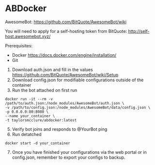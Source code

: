 # ABDocker

AwesomeBot: https://github.com/BitQuote/AwesomeBot/wiki

You will need to apply for a self-hosting token from BitQuote: http://self-host.awesomebot.xyz/

Prerequisites:
* Docker https://docs.docker.com/engine/installation/
* Git

1. Download auth.json and fill in the values https://github.com/BitQuote/AwesomeBot/wiki/Setup
2. Download config.json for modifiable configurations outside of the container
3. Run the bot attached on first run 

```
docker run -it --rm -v /path/to/auth.json:/node_modules/AwesomeBot/auth.json \
-v /path/to/config.json:/node_modules/AwesomeBot/data/config.json \
-p 0.0.0.0:80:8080 \
--name your_container \
-t taylorsmcclure/abdocker:latest
```
5. Verify bot joins and responds to @YourBot ping
6. Run detatched
```
docker start -d your_container
```
7. Once you have finished your configurations via the web portal or in config.json, remember to export your configs to backup.
